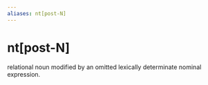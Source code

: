 ```yaml
---
aliases: nt[post-N]
---
```

# nt[post-N]

relational noun modified by an omitted lexically determinate nominal expression.